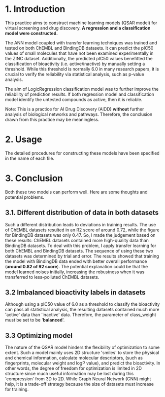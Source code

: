 ﻿# 1. Introduction

This practice aims to construct machine learning models (QSAR model) for virtual screening and drug discovery. **A regression and a classification model were constructed.**

The ANN model coupled with transfer learning techniques was trained and tested on both ChEMBL and BindingDB datasets. It can predict the pIC50 values of small molecules that have not been examined experimentally in the ZINC dataset. Additionally, the predicted pIC50 values benefitted the classification of bioactivity  (i.e. active/inactive) by manually setting a threshold. While this threshold is normally 6.0 in many research papers, it is crucial to verify the reliability via statistical analysis, such as p-value analysis.

The aim of LogicRegression classification model was to further improve the reliability of prediction results. If both regression model and classification model identify the untested compounds as active, then it is reliable.

Note: This is a practice for AI Drug Discovery (AIDD) **without** further analysis of biological networks and pathways. Therefore, the conclusion drawn from this practice may be meaningless.

# 2. Usage

The detailed procedures for constructing these models have been specified in the name of each file.

# 3. Conclusion

Both these two models can perform well. Here are some thoughts and potential problems.

## 3.1.  Different distribution of data in both datasets

Such a different distribution leads to deviations in training results. The use of ChEMBL datasets resulted in an R2 score of around 0.72, while the figure for BindingDB datasets was only 0.47. So, I made the judgement based on these results: ChEMBL datasets contained more high-quality data than BindingDB datasets. To deal with this problem, I apply transfer learning for both ChEMBL and BindingDB datasets. The sequence of using these two datasets was determined by trial and error. The results showed that training the model with BindingDB data ended with better overall performance (**around 0.82 of R2 score**). The potential explanation could be that the model learned noises initially, increasing the robustness when it was transferred to less-polluted ChEMBL datasets.

## 3.2 Imbalanced bioactivity labels in datasets

Although using a pIC50 value of 6.0 as a threshold to classify the bioactivity can pass all statistical analysis, the resulting datasets contained much more 'active' data than 'inactive' data. Therefore, the parameter of class_weight must be set to be '**balanced**'.


## 3.3 Optimizing model

The nature of the QSAR model hinders the flexibility of optimization to some extent. Such a model mainly uses 2D structure 'smiles' to store the physical and chemical information, calculate molecular descriptors, (such as fingerprints, molecular weight and logP value), and predict the bioactivity. In other words, the degree of freedom for optimization is limited in 2D structure since much useful information may be lost during this 'compression' from 3D to 2D. While Graph Neural Network (GNN) might help, it is a trade-off strategy because the size of datasets must increase for training.
